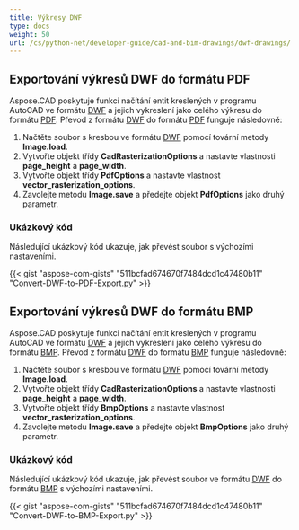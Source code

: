 ```yaml
---
title: Výkresy DWF
type: docs
weight: 50
url: /cs/python-net/developer-guide/cad-and-bim-drawings/dwf-drawings/
---
```


## **Exportování výkresů DWF do formátu PDF**

Aspose.CAD poskytuje funkci načítání entit kreslených v programu AutoCAD ve formátu [DWF](https://docs.fileformat.com/cad/dwf/) a jejich vykreslení jako celého výkresu do formátu [PDF](https://docs.fileformat.com/pdf/). Převod z formátu [DWF](https://docs.fileformat.com/cad/dwf/) ​​do formátu [PDF](https://docs.fileformat.com/pdf/) funguje následovně:

1. Načtěte soubor s kresbou ve formátu [DWF](https://docs.fileformat.com/cad/dwf/) pomocí tovární metody **Image.load**.
1. Vytvořte objekt třídy **CadRasterizationOptions** a nastavte vlastnosti **page_height** a **page_width**.
1. Vytvořte objekt třídy **PdfOptions** a nastavte vlastnost **vector_rasterization_options**.
1. Zavolejte metodu **Image.save** a předejte objekt **PdfOptions** jako druhý parametr.

### Ukázkový kód

Následující ukázkový kód ukazuje, jak převést soubor s výchozími nastaveními.


{{< gist "aspose-com-gists" "511bcfad674670f7484dcd1c47480b11" "Convert-DWF-to-PDF-Export.py" >}}

## **Exportování výkresů DWF do formátu BMP**

Aspose.CAD poskytuje funkci načítání entit kreslených v programu AutoCAD ve formátu [DWF](https://docs.fileformat.com/cad/dwf/) a jejich vykreslení jako celého výkresu do formátu [BMP](https://docs.fileformat.com/image/bmp/). Převod z formátu [DWF](https://docs.fileformat.com/cad/dwf/) do formátu [BMP](https://docs.fileformat.com/image/bmp/) funguje následovně:

1. Načtěte soubor s kresbou ve formátu [DWF](https://docs.fileformat.com/cad/dwf/) pomocí tovární metody **Image.load**.
1. Vytvořte objekt třídy **CadRasterizationOptions** a nastavte vlastnosti **page_height** a **page_width**.
1. Vytvořte objekt třídy **BmpOptions** a nastavte vlastnost **vector_rasterization_options**.
1. Zavolejte metodu **Image.save** a předejte objekt **BmpOptions** jako druhý parametr.

### Ukázkový kód

Následující ukázkový kód ukazuje, jak převést soubor ve formátu [DWF](https://docs.fileformat.com/cad/dwf/) do formátu [BMP](https://docs.fileformat.com/image/bmp/) s výchozími nastaveními.

{{< gist "aspose-com-gists" "511bcfad674670f7484dcd1c47480b11" "Convert-DWF-to-BMP-Export.py" >}}
